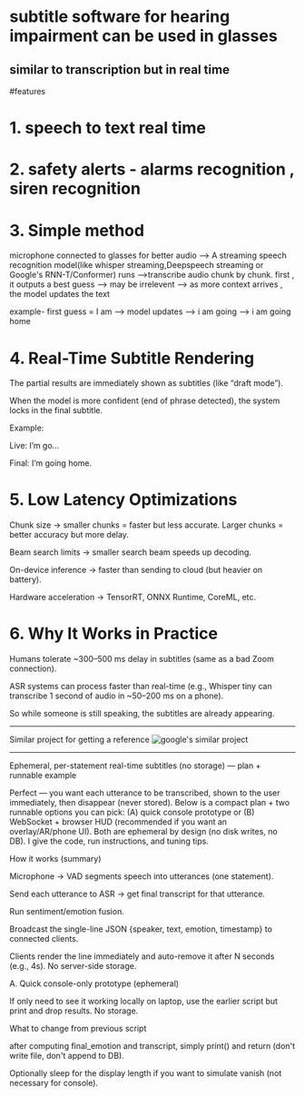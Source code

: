 # subtitle software for hearing impairment can be used in glasses
similar to transcription but in real time
---
#features 
# 1. speech to text real time
# 2. safety alerts - alarms recognition , siren recognition

# 3. Simple method
microphone connected to glasses for better audio --> A  streaming speech recognition model(like whisper streaming,Deepspeech streaming or Google's RNN-T/Conformer) runs -->transcribe audio chunk by chunk.
first , it outputs a best guess --> may be irrelevent --> as more context arrives , the model updates the text 

example- first guess = I am --> model updates --> i am going  --> i am going home

# 4. Real-Time Subtitle Rendering

The partial results are immediately shown as subtitles (like “draft mode”).

When the model is more confident (end of phrase detected), the system locks in the final subtitle.

Example:

Live: I’m go…

Final: I’m going home.

# 5. Low Latency Optimizations

Chunk size → smaller chunks = faster but less accurate. Larger chunks = better accuracy but more delay.

Beam search limits → smaller search beam speeds up decoding.

On-device inference → faster than sending to cloud (but heavier on battery).

Hardware acceleration → TensorRT, ONNX Runtime, CoreML, etc.

# 6. Why It Works in Practice

Humans tolerate ~300–500 ms delay in subtitles (same as a bad Zoom connection).

ASR systems can process faster than real-time (e.g., Whisper tiny can transcribe 1 second of audio in ~50–200 ms on a phone).

So while someone is still speaking, the subtitles are already appearing.

---
Similar project for getting a reference
![google's similar project](https://github.com/google/live-transcribe-speech-engine)

---

Ephemeral, per-statement real-time subtitles (no storage) — plan + runnable example

Perfect — you want each utterance to be transcribed, shown to the user immediately, then disappear (never stored). Below is a compact plan + two runnable options you can pick: (A) quick console prototype or (B) WebSocket + browser HUD (recommended if you want an overlay/AR/phone UI). Both are ephemeral by design (no disk writes, no DB). I give the code, run instructions, and tuning tips.

How it works (summary)

Microphone → VAD segments speech into utterances (one statement).

Send each utterance to ASR → get final transcript for that utterance.

Run sentiment/emotion fusion.

Broadcast the single-line JSON {speaker, text, emotion, timestamp} to connected clients.

Clients render the line immediately and auto-remove it after N seconds (e.g., 4s). No server-side storage.

A. Quick console-only prototype (ephemeral)

If only need to see it working locally on laptop, use the earlier script but print and drop results. No storage.

What to change from previous script

after computing final_emotion and transcript, simply print() and return (don't write file, don't append to DB).

Optionally sleep for the display length if you want to simulate vanish (not necessary for console).

